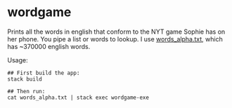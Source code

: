 # wordgame
Prints all the words in english that conform to the NYT game Sophie has on her phone. You pipe a list or words to lookup. I use [words_alpha.txt](https://github.com/dwyl/english-words/blob/master/words_alpha.txt), which has ~370000 english words.

Usage:
```
## First build the app:
stack build

## Then run:
cat words_alpha.txt | stack exec wordgame-exe
```
